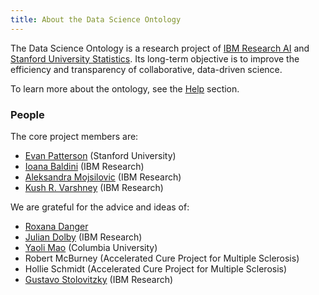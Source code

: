 ```yaml
---
title: About the Data Science Ontology
---
```


The Data Science Ontology is a research project of [IBM Research AI](https://www.research.ibm.com/artificial-intelligence/) and [Stanford University Statistics](https://statistics.stanford.edu/). Its long-term objective is to improve the efficiency and transparency of collaborative, data-driven science.

To learn more about the ontology, see the [Help](/help) section.

### People

The core project members are:

- [Evan Patterson](https://www.epatters.org/) (Stanford University)
- [Ioana Baldini](http://researcher.watson.ibm.com/researcher/view.php?person=us-ioana) (IBM Research)
- [Aleksandra Mojsilovic](http://researcher.watson.ibm.com/researcher/view.php?person=us-aleksand) (IBM Research)
- [Kush R. Varshney](http://researcher.watson.ibm.com/researcher/view.php?person=us-krvarshn) (IBM Research)

We are grateful for the advice and ideas of:

- [Roxana Danger](https://www.linkedin.com/in/roxana-danger-1ba62b2a/)
- [Julian Dolby](http://researcher.watson.ibm.com/researcher/view.php?person=us-dolby) (IBM Research)
- [Yaoli Mao](http://www.ilt.columbia.edu/people/yaoli-mao/) (Columbia University)
- Robert McBurney (Accelerated Cure Project for Multiple Sclerosis)
- Hollie Schmidt (Accelerated Cure Project for Multiple Sclerosis)
- [Gustavo Stolovitzky](https://researcher.watson.ibm.com/researcher/view.php?person=us-gustavo) (IBM Research)
